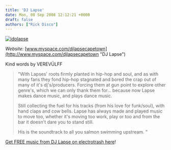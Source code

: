 ```yaml
---
title: 'DJ Lapse'
date: Mon, 08 Sep 2008 12:12:21 +0000
draft: false
authors: ["Rick Disco"]
---
```


[![](/wp-content/uploads/2008/09/idolapse-300x224.jpg "idolapse")](/wp-content/uploads/2008/09/idolapse.jpg)

_Website_: [www.myspace.com/djlapsecapetown](http://www.myspace.com/djlapsecapetown "DJ Lapse")

Kind words by VEREVÜLFF

> "With Lapses' roots firmly planted in hip-hop and soul, and as with many fans they fond hip-hop stagnated and bored the crap out of many of it's dj's/producers. Forcing them at gun point to explore other genre's, which we can only thank them for... because now Lapse makes dance music, and plays dance music.
>
> Still collecting the fuel for his tracks (from his love for funk/soul), with hand claps and cow bells. Lapse has always made and played music to move too, whether it's moving too work, play or too and from the bar it doesn't dare you to stand still.
>
> His is the soundtrack to all you salmon swimming upstream. "

[Get FREE music from DJ Lapse on electrotrash here](../downloads/#lapse "electrotrash Downloads")!